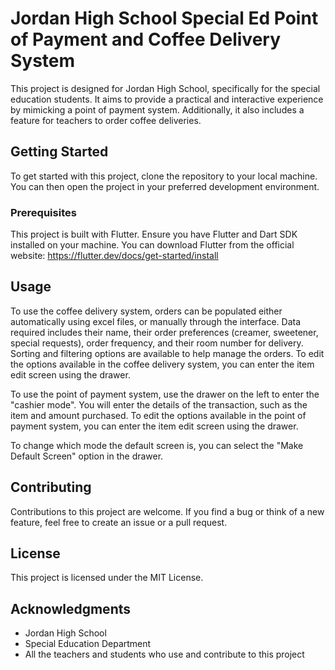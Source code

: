 # Jordan High School Special Ed Point of Payment and Coffee Delivery System

This project is designed for Jordan High School, specifically for the special education students. It aims to provide a practical and interactive experience by mimicking a point of payment system. Additionally, it also includes a feature for teachers to order coffee deliveries.

## Getting Started

To get started with this project, clone the repository to your local machine. You can then open the project in your preferred development environment.

### Prerequisites

This project is built with Flutter. Ensure you have Flutter and Dart SDK installed on your machine. You can download Flutter from the official website: https://flutter.dev/docs/get-started/install

## Usage

To use the coffee delivery system, orders can be populated either automatically using excel files, or manually through the interface. Data required includes their name, their order preferences (creamer, sweetener, special requests), order frequency, and their room number for delivery. Sorting and filtering options are available to help manage the orders. To edit the options available in the coffee delivery system, you can enter the item edit screen using the drawer.

To use the point of payment system, use the drawer on the left to enter the "cashier mode". You will enter the details of the transaction, such as the item and amount purchased. To edit the options available in the point of payment system, you can enter the item edit screen using the drawer.

To change which mode the default screen is, you can select the "Make Default Screen" option in the drawer.

## Contributing

Contributions to this project are welcome. If you find a bug or think of a new feature, feel free to create an issue or a pull request.

## License

This project is licensed under the MIT License.

## Acknowledgments

- Jordan High School
- Special Education Department
- All the teachers and students who use and contribute to this project
